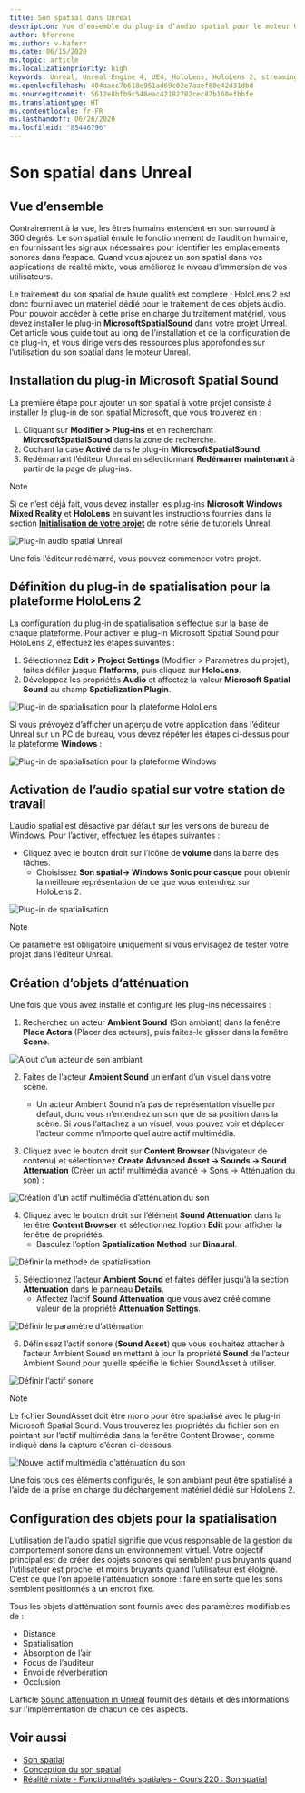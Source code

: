 ```yaml
---
title: Son spatial dans Unreal
description: Vue d’ensemble du plug-in d’audio spatial pour le moteur Unreal.
author: hferrone
ms.author: v-haferr
ms.date: 06/15/2020
ms.topic: article
ms.localizationpriority: high
keywords: Unreal, Unreal Engine 4, UE4, HoloLens, HoloLens 2, streaming, communication à distance, réalité mixte, développement, démarrage, fonctionnalités, nouveau projet, émulateur, documentation, guides, fonctionnalités, hologrammes, développement de jeux
ms.openlocfilehash: 404aaec7b618e951ad69c02e7aaef80e42d31dbd
ms.sourcegitcommit: 5612e8bfb9c548eac42182702cec87b160efbbfe
ms.translationtype: HT
ms.contentlocale: fr-FR
ms.lasthandoff: 06/26/2020
ms.locfileid: "85446796"
---
```

# <a name="spatial-audio-in-unreal"></a>Son spatial dans Unreal

## <a name="overview"></a>Vue d’ensemble

Contrairement à la vue, les êtres humains entendent en son surround à 360 degrés. Le son spatial émule le fonctionnement de l’audition humaine, en fournissant les signaux nécessaires pour identifier les emplacements sonores dans l’espace. Quand vous ajoutez un son spatial dans vos applications de réalité mixte, vous améliorez le niveau d’immersion de vos utilisateurs.  

Le traitement du son spatial de haute qualité est complexe ; HoloLens 2 est donc fourni avec un matériel dédié pour le traitement de ces objets audio.  Pour pouvoir accéder à cette prise en charge du traitement matériel, vous devez installer le plug-in **MicrosoftSpatialSound** dans votre projet Unreal. Cet article vous guide tout au long de l’installation et de la configuration de ce plug-in, et vous dirige vers des ressources plus approfondies sur l’utilisation du son spatial dans le moteur Unreal. 

## <a name="installing-the-microsoft-spatial-sound-plugin"></a>Installation du plug-in Microsoft Spatial Sound 

La première étape pour ajouter un son spatial à votre projet consiste à installer le plug-in de son spatial Microsoft, que vous trouverez en : 

1. Cliquant sur **Modifier > Plug-ins** et en recherchant **MicrosoftSpatialSound** dans la zone de recherche. 
2. Cochant la case **Activé** dans le plug-in **MicrosoftSpatialSound**. 
3. Redémarrant l’éditeur Unreal en sélectionnant **Redémarrer maintenant** à partir de la page de plug-ins. 

> [!NOTE]
> Si ce n’est déjà fait, vous devez installer les plug-ins **Microsoft Windows Mixed Reality** et **HoloLens** en suivant les instructions fournies dans la section **[Initialisation de votre projet](unreal-uxt-ch2.md)** de notre série de tutoriels Unreal.

![Plug-in audio spatial Unreal](images/unreal-spatial-audio-img-01.png)

Une fois l’éditeur redémarré, vous pouvez commencer votre projet.


## <a name="setting-the-spatialization-plugin-for-hololens-2-platform"></a>Définition du plug-in de spatialisation pour la plateforme HoloLens 2
La configuration du plug-in de spatialisation s’effectue sur la base de chaque plateforme.  Pour activer le plug-in Microsoft Spatial Sound pour HoloLens 2, effectuez les étapes suivantes :
1. Sélectionnez **Edit > Project Settings** (Modifier > Paramètres du projet), faites défiler jusque **Platforms**, puis cliquez sur **HoloLens**.
2. Développez les propriétés **Audio** et affectez la valeur **Microsoft Spatial Sound** au champ **Spatialization Plugin**.

![Plug-in de spatialisation pour la plateforme HoloLens](images/unreal-spatial-audio-img-02.png)

Si vous prévoyez d’afficher un aperçu de votre application dans l’éditeur Unreal sur un PC de bureau, vous devez répéter les étapes ci-dessus pour la plateforme **Windows** :

![Plug-in de spatialisation pour la plateforme Windows](images/unreal-spatial-audio-img-05.png)

## <a name="enabling-spatial-audio-on-your-workstation"></a>Activation de l’audio spatial sur votre station de travail
L’audio spatial est désactivé par défaut sur les versions de bureau de Windows. Pour l’activer, effectuez les étapes suivantes :
* Cliquez avec le bouton droit sur l’icône de **volume** dans la barre des tâches. 
    + Choisissez **Son spatial-> Windows Sonic pour casque** pour obtenir la meilleure représentation de ce que vous entendrez sur HoloLens 2.

![Plug-in de spatialisation](images/unreal-spatial-audio-img-04.png)

> [!NOTE]
>Ce paramètre est obligatoire uniquement si vous envisagez de tester votre projet dans l’éditeur Unreal.

## <a name="creating-attenuation-objects"></a>Création d’objets d’atténuation
Une fois que vous avez installé et configuré les plug-ins nécessaires :
1. Recherchez un acteur **Ambient Sound** (Son ambiant) dans la fenêtre **Place Actors** (Placer des acteurs), puis faites-le glisser dans la fenêtre **Scene**.

![Ajout d’un acteur de son ambiant](images/unreal-spatial-audio-img-07.png)

2. Faites de l’acteur **Ambient Sound** un enfant d’un visuel dans votre scène. 
    * Un acteur Ambient Sound n’a pas de représentation visuelle par défaut, donc vous n’entendrez un son que de sa position dans la scène. Si vous l’attachez à un visuel, vous pouvez voir et déplacer l’acteur comme n’importe quel autre actif multimédia.

3.  Cliquez avec le bouton droit sur **Content Browser** (Navigateur de contenu) et sélectionnez **Create Advanced Asset -> Sounds -> Sound Attenuation** (Créer un actif multimédia avancé -> Sons -> Atténuation du son) :

![Création d’un actif multimédia d’atténuation du son](images/unreal-spatial-audio-img-06.png)

4. Cliquez avec le bouton droit sur l’élément **Sound Attenuation** dans la fenêtre **Content Browser** et sélectionnez l’option **Edit** pour afficher la fenêtre de propriétés.
    * Basculez l’option **Spatialization Method** sur **Binaural**.

![Définir la méthode de spatialisation](images/unreal-spatial-audio-img-03.png)

5. Sélectionnez l’acteur **Ambient Sound** et faites défiler jusqu’à la section **Attenuation** dans le panneau **Details**. 
    * Affectez l’actif **Sound Attenuation** que vous avez créé comme valeur de la propriété **Attenuation Settings**.

![Définir le paramètre d’atténuation](images/unreal-spatial-audio-img-08.png)

6. Définissez l’actif sonore (**Sound Asset**) que vous souhaitez attacher à l’acteur Ambient Sound en mettant à jour la propriété **Sound** de l’acteur Ambient Sound pour qu’elle spécifie le fichier SoundAsset à utiliser.

![Définir l’actif sonore](images/unreal-spatial-audio-img-09.png)

> [!NOTE] 
> Le fichier SoundAsset doit être mono pour être spatialisé avec le plug-in Microsoft Spatial Sound. Vous trouverez les propriétés du fichier son en pointant sur l’actif multimédia dans la fenêtre Content Browser, comme indiqué dans la capture d’écran ci-dessous.

![Nouvel actif multimédia d’atténuation du son](images/unreal-spatial-audio-img-10.png)

Une fois tous ces éléments configurés, le son ambiant peut être spatialisé à l’aide de la prise en charge du déchargement matériel dédié sur HoloLens 2.

## <a name="configuring-objects-for-spatialization"></a>Configuration des objets pour la spatialisation
L’utilisation de l’audio spatial signifie que vous responsable de la gestion du comportement sonore dans un environnement virtuel. Votre objectif principal est de créer des objets sonores qui semblent plus bruyants quand l’utilisateur est proche, et moins bruyants quand l’utilisateur est éloigné. C’est ce que l’on appelle l’atténuation sonore : faire en sorte que les sons semblent positionnés à un endroit fixe.

Tous les objets d’atténuation sont fournis avec des paramètres modifiables de :
* Distance
* Spatialisation
* Absorption de l’air
* Focus de l’auditeur
* Envoi de réverbération
* Occlusion

L’article [Sound attenuation in Unreal](https://docs.unrealengine.com/Engine/Audio/DistanceModelAttenuation/index.html) fournit des détails et des informations sur l’implémentation de chacun de ces aspects.


## <a name="see-also"></a>Voir aussi
* [Son spatial](https://docs.microsoft.com/windows/mixed-reality/spatial-sound)
* [Conception du son spatial](https://docs.microsoft.com/windows/mixed-reality/spatial-sound-design)
* [Réalité mixte - Fonctionnalités spatiales - Cours 220 : Son spatial](https://docs.microsoft.com/windows/mixed-reality/holograms-220)